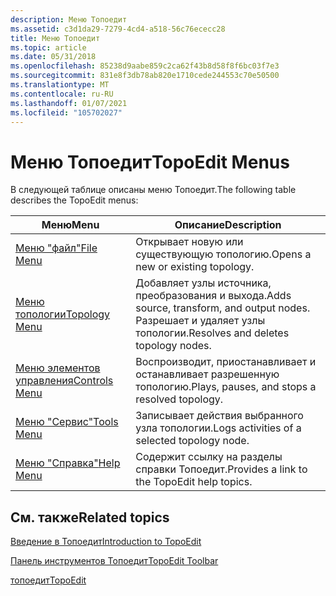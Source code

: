 ```yaml
---
description: Меню Топоедит
ms.assetid: c3d1da29-7279-4cd4-a518-56c76ececc28
title: Меню Топоедит
ms.topic: article
ms.date: 05/31/2018
ms.openlocfilehash: 85238d9aabe859c2ca62f43b8d58f8f6bc03f7e3
ms.sourcegitcommit: 831e8f3db78ab820e1710cede244553c70e50500
ms.translationtype: MT
ms.contentlocale: ru-RU
ms.lasthandoff: 01/07/2021
ms.locfileid: "105702027"
---
```

# <a name="topoedit-menus"></a><span data-ttu-id="cbd7a-103">Меню Топоедит</span><span class="sxs-lookup"><span data-stu-id="cbd7a-103">TopoEdit Menus</span></span>

<span data-ttu-id="cbd7a-104">В следующей таблице описаны меню Топоедит.</span><span class="sxs-lookup"><span data-stu-id="cbd7a-104">The following table describes the TopoEdit menus:</span></span>



| <span data-ttu-id="cbd7a-105">Меню</span><span class="sxs-lookup"><span data-stu-id="cbd7a-105">Menu</span></span>                               | <span data-ttu-id="cbd7a-106">Описание</span><span class="sxs-lookup"><span data-stu-id="cbd7a-106">Description</span></span>                                                                    |
|------------------------------------|--------------------------------------------------------------------------------|
| [<span data-ttu-id="cbd7a-107">Меню "файл"</span><span class="sxs-lookup"><span data-stu-id="cbd7a-107">File Menu</span></span>](file-menu.md)         | <span data-ttu-id="cbd7a-108">Открывает новую или существующую топологию.</span><span class="sxs-lookup"><span data-stu-id="cbd7a-108">Opens a new or existing topology.</span></span>                                              |
| [<span data-ttu-id="cbd7a-109">Меню топологии</span><span class="sxs-lookup"><span data-stu-id="cbd7a-109">Topology Menu</span></span>](topology-menu.md) | <span data-ttu-id="cbd7a-110">Добавляет узлы источника, преобразования и выхода.</span><span class="sxs-lookup"><span data-stu-id="cbd7a-110">Adds source, transform, and output nodes.</span></span> <span data-ttu-id="cbd7a-111">Разрешает и удаляет узлы топологии.</span><span class="sxs-lookup"><span data-stu-id="cbd7a-111">Resolves and deletes topology nodes.</span></span> |
| [<span data-ttu-id="cbd7a-112">Меню элементов управления</span><span class="sxs-lookup"><span data-stu-id="cbd7a-112">Controls Menu</span></span>](controls-menu.md) | <span data-ttu-id="cbd7a-113">Воспроизводит, приостанавливает и останавливает разрешенную топологию.</span><span class="sxs-lookup"><span data-stu-id="cbd7a-113">Plays, pauses, and stops a resolved topology.</span></span>                                  |
| [<span data-ttu-id="cbd7a-114">Меню "Сервис"</span><span class="sxs-lookup"><span data-stu-id="cbd7a-114">Tools Menu</span></span>](tools-menu.md)       | <span data-ttu-id="cbd7a-115">Записывает действия выбранного узла топологии.</span><span class="sxs-lookup"><span data-stu-id="cbd7a-115">Logs activities of a selected topology node.</span></span>                                   |
| [<span data-ttu-id="cbd7a-116">Меню "Справка"</span><span class="sxs-lookup"><span data-stu-id="cbd7a-116">Help Menu</span></span>](help-menu.md)         | <span data-ttu-id="cbd7a-117">Содержит ссылку на разделы справки Топоедит.</span><span class="sxs-lookup"><span data-stu-id="cbd7a-117">Provides a link to the TopoEdit help topics.</span></span>                                   |



 

## <a name="related-topics"></a><span data-ttu-id="cbd7a-118">См. также</span><span class="sxs-lookup"><span data-stu-id="cbd7a-118">Related topics</span></span>

<dl> <dt>

[<span data-ttu-id="cbd7a-119">Введение в Топоедит</span><span class="sxs-lookup"><span data-stu-id="cbd7a-119">Introduction to TopoEdit</span></span>](introduction-to-topoedit.md)
</dt> <dt>

[<span data-ttu-id="cbd7a-120">Панель инструментов Топоедит</span><span class="sxs-lookup"><span data-stu-id="cbd7a-120">TopoEdit Toolbar</span></span>](topoedit-toolbar.md)
</dt> <dt>

[<span data-ttu-id="cbd7a-121">топоедит</span><span class="sxs-lookup"><span data-stu-id="cbd7a-121">TopoEdit</span></span>](topoedit.md)
</dt> </dl>

 

 



